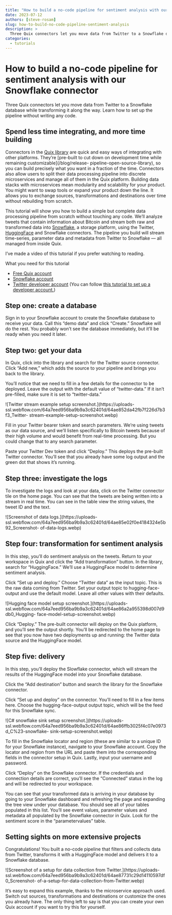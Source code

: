 ```yaml
---
title: "How to build a no-code pipeline for sentiment analysis with our Snowflake connector"
date: 2023-07-12
authors: [steve-rosam]
slug: how-to-build-no-code-pipeline-sentiment-analysis
description: >
  Three Quix connectors let you move data from Twitter to a Snowflake database while transforming it along the way. Learn how to set up the pipeline without writing any code.
categories:
  - tutorials
---
```


# How to build a no-code pipeline for sentiment analysis with our Snowflake connector

Three Quix connectors let you move data from Twitter to a Snowflake database while transforming it along the way. Learn how to set up the pipeline without writing any code.

<!-- more -->

## Spend less time integrating, and more time building

Connectors in the [Quix library](https://github.com/quixai/quix-library) are
quick and easy ways of integrating with other platforms. They’re [pre-built to
cut down on development time while remaining customizable](/blog/release-
pipeline-open-source-library), so you can build precisely what you want in a
fraction of the time. Connectors also allow users to split their data
processing pipeline into discrete microservices and manage all of them in the
Quix platform. Building data stacks with microservices mean modularity and
scalability for your product. You might want to swap tools or expand your
product down the line. It allows you to exchange sources, transformations and
destinations over time without rebuilding from scratch.

This tutorial will show you how to build a simple but complete data processing
pipeline from scratch without touching any code. We’ll analyze tweets that
contain information about Bitcoin and stream both raw and transformed data
into [Snowflake](https://www.snowflake.com/), a storage platform, using the
Twitter, [HuggingFace](https://huggingface.co/) and Snowflake connectors. The
pipeline you build will stream time-series, parameter data and metadata from
Twitter to Snowflake — all managed from inside Quix.

I’ve made a video of this tutorial if you prefer watching to reading.

What you need for this tutorial

  * [Free Quix account](https://quix.io/signup)
  * [Snowflake account](https://signup.snowflake.com/?utm_cta=trial-en-www-homepage-top-right-nav-ss-evg)
  * [Twitter developer account](https://developer.twitter.com/en/portal/petition/essential/basic-info) (You can follow [this tutorial to set up a developer account.](https://developer.twitter.com/en/support/twitter-api/developer-account))

## Step one: create a database

Sign in to your Snowflake account to create the Snowflake database to receive
your data. Call this “demo data” and click “Create.” Snowflake will do the
rest. You probably won’t see the database immediately, but it’ll be ready when
you need it later.  

## Step two: get your data

In Quix, click into the library and search for the Twitter source connector.
Click “Add new,” which adds the source to your pipeline and brings you back to
the library.

You’ll notice that we need to fill in a few details for the connector to be
deployed. Leave the output with the default value of “twitter-data.” If it
isn’t pre-filled, make sure it is set to “twitter-data.”  

![Twitter stream example setup screenshot.](https://uploads-
ssl.webflow.com/64a7eed956ba9b9a3c62401d/64ae852da42fb7f226d7b3f3_Twitter-
stream-example-setup-screenshot.webp)

Fill in your Twitter bearer token and search parameters. We’re using tweets as
our data source, and we’ll listen specifically to Bitcoin tweets because of
their high volume and would benefit from real-time processing. But you could
change that to any search parameter.

Paste your Twitter Dev token and click “Deploy.” This deploys the pre-built
Twitter connector. You’ll see that you already have some log output and the
green dot that shows it’s running.  

## Step three: investigate the logs

To investigate the logs and look at your data, click on the Twitter connector
tile on the home page. You can see that the tweets are being written into a
stream in real time. You can see in the table view the string values, the
tweet ID and the text.  

![Screenshot of data logs.](https://uploads-
ssl.webflow.com/64a7eed956ba9b9a3c62401d/64ae85e02f0e4184324e5b92_Screenshot-
of-data-logs.webp)

## Step four: transformation for sentiment analysis

In this step, you’ll do sentiment analysis on the tweets. Return to your
workspace in Quix and click the “Add transformation” button. In the library,
search for “HuggingFace.” We’ll use a HuggingFace model to determine sentiment
analysis.

Click “Set up and deploy.” Choose “Twitter data” as the input topic. This is
the raw data coming from Twitter. Set your output topic to hugging-face-output
and use the default model. Leave all other values with their defaults.  

![Hugging face model setup screenshot.](https://uploads-
ssl.webflow.com/64a7eed956ba9b9a3c62401d/64ae86a2a955398d007d9db0_Hugging-
face-model-setup-screenshot.webp)

Click “Deploy.” The pre-built connector will deploy on the Quix platform, and
you’ll see the output shortly. You’ll be redirected to the home page to see
that you now have two deployments up and running: the Twitter data source and
the HuggingFace model.  

## Step five: delivery

In this step, you’ll deploy the Slowflake connector, which will stream the
results of the HuggingFace model into your Snowflake database.

Click the “Add destination” button and search the library for the Snowflake
connector.

Click “Set up and deploy” on the connector. You’ll need to fill in a few items
here. Choose the hugging-face-output output topic, which will be the feed for
this Snowflake sync.  

![C# snowflake sink setup screenshot.](https://uploads-
ssl.webflow.com/64a7eed956ba9b9a3c62401d/64ae86ffb3025f4c07e0973d_C%23-snowflake-
sink-setup-screenshot.webp)

To fill in the Snowflake locator and region (these are similar to a unique ID
for your Snowflake instance), navigate to your Snowflake account. Copy the
locator and region from the URL and paste them into the corresponding fields
in the connector setup in Quix. Lastly, input your username and password.

Click “Deploy” on the Snowflake connector. If the credentials and connection
details are correct, you’ll see the “Connected” status in the log and will be
redirected to your workspace.

You can see that your transformed data is arriving in your database by going
to your Snowflake dashboard and refreshing the page and expanding the tree
view under your database. You should see all of your tables populated in this
list. You’ll see event values, parameter values and metadata all populated by
the Snowflake connector in Quix. Look for the sentiment score in the
“parametervalues” table.  

## Setting sights on more extensive projects

Congratulations! You built a no-code pipeline that filters and collects data
from Twitter, transforms it with a HuggingFace model and delivers it to a
Snowflake database.  

![Screenshot of a setup for data collection from Twitter.](https://uploads-
ssl.webflow.com/64a7eed956ba9b9a3c62401d/64ae87731c29d14110597df0_Screenshot-
of-a-setup-for-data-collection-from-Twitter.webp)

It’s easy to expand this example, thanks to the microservice approach used.
Switch out sources, transformations and destinations or customize the ones you
already have. The only thing left to say is that you can create your own Quix
account if you want to try this for yourself.





